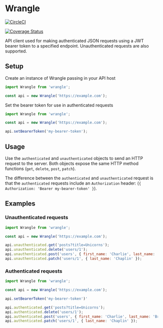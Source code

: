 # Wrangle

[![CircleCI](https://circleci.com/gh/TheGnarCo/wrangle/tree/master.svg?style=svg)](https://circleci.com/gh/TheGnarCo/wrangle/tree/master)

[![Coverage Status](https://coveralls.io/repos/github/TheGnarCo/wrangle/badge.svg?branch=master)](https://coveralls.io/github/TheGnarCo/wrangle?branch=master)

API client used for making authenticated JSON requests using a JWT bearer token to a
specified endpoint. Unauthenticated requests are also supported.

## Setup

Create an instance of Wrangle passing in your API host

```js
import Wrangle from 'wrangle';

const api = new Wrangle('https://example.com');
```

Set the bearer token for use in authenticated requests

```js
import Wrangle from 'wrangle';

const api = new Wrangle('https://example.com');

api.setBearerToken('my-bearer-token');
```

## Usage

Use the `authenticated` and `unauthenticated` objects to send an HTTP request to
the server. Both objects expose the same HTTP method functions (`get`, `delete`,
`post`, `patch`).

The difference between the `authenticated` and `unauthenticated` request is that the `authenticated` requests include an `Authorization` header: (`{ Authorization: 'Bearer my-bearer-token' }`).

## Examples

### Unauthenticated requests

```js
import Wrangle from 'wrangle';

const api = new Wrangle('https://example.com');

api.unauthenticated.get('posts?title=Unicorns');
api.unauthenticated.delete('users/1');
api.unauthenticated.post('users', { first_name: 'Charlie', last_name: 'Brown' });
api.unauthenticated.patch('users/1', { last_name: 'Chaplin' });
```

### Authenticated requests

```js
import Wrangle from 'wrangle';

const api = new Wrangle('https://example.com');

api.setBearerToken('my-bearer-token')'

api.authenticated.get('posts?title=Unicorns');
api.authenticated.delete('users/1');
api.authenticated.post('users', { first_name: 'Charlie', last_name: 'Brown' });
api.authenticated.patch('users/1', { last_name: 'Chaplin' });
```
